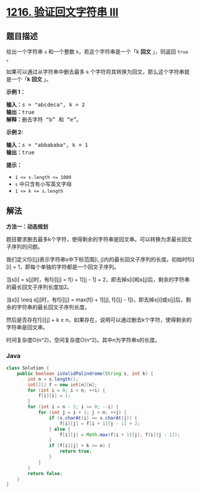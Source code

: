 # [1216. 验证回文字符串 III](https://leetcode.cn/problems/valid-palindrome-iii)

## 题目描述

<p>给出一个字符串&nbsp;<code>s</code>&nbsp;和一个整数&nbsp;<code>k</code>，若这个字符串是一个「k&nbsp;<strong>回文</strong>&nbsp;」，则返回 <code>true</code> 。</p>

<p>如果可以通过从字符串中删去最多 <code>k</code> 个字符将其转换为回文，那么这个字符串就是一个「<strong>k</strong>&nbsp;<strong>回文</strong>&nbsp;」。</p>

<p><strong>示例 1：</strong></p>

<pre>
<strong>输入：</strong>s = "abcdeca", k = 2
<strong>输</strong><strong>出：</strong>true
<strong>解释：</strong>删去字符 “b” 和 “e”。
</pre>

<p><strong>示例 2:</strong></p>

<pre>
<strong>输入：</strong>s = "abbababa", k = 1
<strong>输</strong><strong>出：</strong>true
</pre>

<p><strong>提示：</strong></p>

<ul>
	<li><code>1 &lt;= s.length &lt;= 1000</code></li>
	<li><code>s</code>&nbsp;中只含有小写英文字母</li>
	<li><code>1 &lt;= k&nbsp;&lt;= s.length</code></li>
</ul>

## 解法

**方法一：动态规划**

题目要求删去最多k个字符，使得剩余的字符串是回文串。可以转换为求最长回文子序列的问题。

我们定义f[i][j]表示字符串s中下标范围[i, j]内的最长回文子序列的长度。初始时f[i][i] = 1，即每个单独的字符都是一个回文子序列。

当s[i] = s[j]时，有f[i][j] = f[i + 1][j - 1] + 2，即去掉s[i]和s[j]后，剩余的字符串的最长回文子序列长度加2。

当s[i] \neq s[j]时，有f[i][j] = max(f[i + 1][j], f[i][j - 1])，即去掉s[i]或s[j]后，剩余的字符串的最长回文子序列长度。

然后是否存在f[i][j] + k ≥ n，如果存在，说明可以通过删去k个字符，使得剩余的字符串是回文串。

时间复杂度O(n^2)，空间复杂度O(n^2)。其中n为字符串s的长度。

### **Java**

```java
class Solution {
    public boolean isValidPalindrome(String s, int k) {
        int n = s.length();
        int[][] f = new int[n][n];
        for (int i = 0; i < n; ++i) {
            f[i][i] = 1;
        }
        for (int i = n - 2; i >= 0; --i) {
            for (int j = i + 1; j < n; ++j) {
                if (s.charAt(i) == s.charAt(j)) {
                    f[i][j] = f[i + 1][j - 1] + 2;
                } else {
                    f[i][j] = Math.max(f[i + 1][j], f[i][j - 1]);
                }
                if (f[i][j] + k >= n) {
                    return true;
                }
            }
        }
        return false;
    }
}
```
